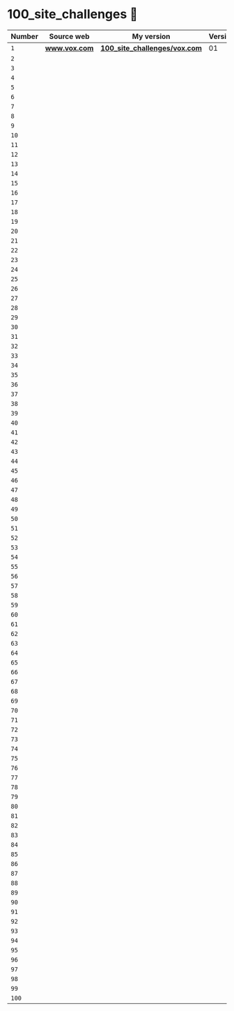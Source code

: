 # __100_site_challenges__ 🎉

| Number | Source web | My version | Version |
| ------ | ------ | ------ | ------ |
| `1` | [ __www.vox.com__ ](https://www.vox.com/2014/6/16/18076282/the-internet) | [__100_site_challenges/vox.com__](https://dohuy5360.github.io/100_site_challenges/vox.com/html.html) | 01 |
| `2` | |
| `3` | |
| `4` | |
| `5` | |
| `6` | |
| `7` | |
| `8` | |
| `9` | |
| `10` | |
| `11` | |
| `12` | |
| `13` | |
| `14` | |
| `15` | |
| `16` | |
| `17` | |
| `18` | |
| `19` | |
| `20` | |
| `21` | |
| `22` | |
| `23` | |
| `24` | |
| `25` | |
| `26` | |
| `27` | |
| `28` | |
| `29` | |
| `30` | |
| `31` | |
| `32` | |
| `33` | |
| `34` | |
| `35` | |
| `36` | |
| `37` | |
| `38` | |
| `39` | |
| `40` | |
| `41` | |
| `42` | |
| `43` | |
| `44` | |
| `45` | |
| `46` | |
| `47` | |
| `48` | |
| `49` | |
| `50` | |
| `51` | |
| `52` | |
| `53` | |
| `54` | |
| `55` | |
| `56` | |
| `57` | |
| `58` | |
| `59` | |
| `60` | |
| `61` | |
| `62` | |
| `63` | |
| `64` | |
| `65` | |
| `66` | |
| `67` | |
| `68` | |
| `69` | |
| `70` | |
| `71` | |
| `72` | |
| `73` | |
| `74` | |
| `75` | |
| `76` | |
| `77` | |
| `78` | |
| `79` | |
| `80` | |
| `81` | |
| `82` | |
| `83` | |
| `84` | |
| `85` | |
| `86` | |
| `87` | |
| `88` | |
| `89` | |
| `90` | |
| `91` | |
| `92` | |
| `93` | |
| `94` | |
| `95` | |
| `96` | |
| `97` | |
| `98` | |
| `99` | |
| `100` | |

